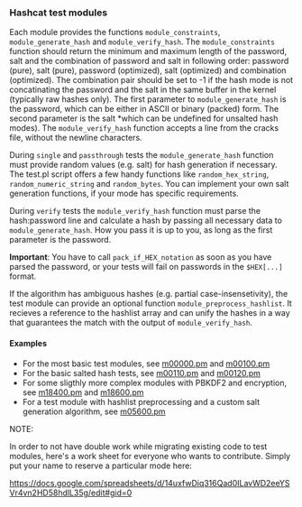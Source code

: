 ### Hashcat test modules ###

Each module provides the functions `module_constraints`, `module_generate_hash` and `module_verify_hash`. The `module_constraints` function should return the minimum and maximum length of the password, salt and the combination of password and salt in following order: password (pure), salt (pure), password (optimized), salt (optimized) and combination (optimized). The combination pair should be set to -1 if the hash mode is not concatinating the password and the salt in the same buffer in the kernel (typically raw hashes only). The first parameter to `module_generate_hash` is the password, which can be either in ASCII or binary (packed) form. The second parameter is the salt *which can be undefined for unsalted hash modes). The `module_verify_hash` function accepts a line from the cracks file, without the newline characters.

During `single` and `passthrough` tests the `module_generate_hash` function must provide random values (e.g. salt) for hash generation if necessary. The test.pl script offers a few handy functions like `random_hex_string`, `random_numeric_string` and `random_bytes`. You can implement your own salt generation functions, if your mode has specific requirements.

During `verify` tests the `module_verify_hash` function must parse the hash:password line and calculate a hash by passing all necessary data to `module_generate_hash`. How you pass it is up to you, as long as the first parameter is the password.

**Important**: You have to call `pack_if_HEX_notation` as soon as you have parsed the password, or your tests will fail on passwords in the `$HEX[...]` format.

If the algorithm has ambiguous hashes (e.g. partial case-insensetivity), the test module can provide an optional function `module_preprocess_hashlist`. It recieves a reference to the hashlist array and can unify the hashes in a way that guarantees the match with the output of `module_verify_hash`.

#### Examples ####

* For the most basic test modules, see [m00000.pm](m00000.pm) and [m00100.pm](m00100.pm)
* For the basic salted hash tests, see [m00110.pm](m00110.pm) and [m00120.pm](m00120.pm)
* For some sligthly more complex modules with PBKDF2 and encryption, see [m18400.pm](m18400.pm) and [m18600.pm](m18600.pm)
* For a test module with hashlist preprocessing and a custom salt generation algorithm, see [m05600.pm](m05600.pm)

NOTE:

In order to not have double work while migrating existing code to test modules, here's a work sheet for everyone who wants to contribute. Simply put your name to reserve a particular mode here:

https://docs.google.com/spreadsheets/d/14uxfwDiq316Qad0ILavWD2eeYSVr4vn2HD58hdlL35g/edit#gid=0

